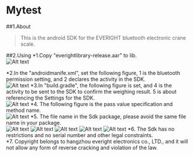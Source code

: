 # Mytest
##1.About
>This is the android SDK for the EVERIGHT bluetooth electronic crane scale.

##2.Using
*1.Copy "everightlibrary-release.aar" to lib.<br />
![Alt text](Aboutimg/img1.png)

*2.In the "androidmanife.xml", set the following figure, 1 is the bluetooth permission setting, and 2 declares the activity in the SDK.<br />
![Alt text](Aboutimg/img2.png)
*3.In "build.gradle", the following figure is set, and 4 is the activity to be sent to the SDK to confirm the weighing result. 5 is about referencing the Settings for the SDK.<br />
![Alt text](Aboutimg/img3.png)
*4. The following figure is the pass value specification and method name.<br />
![Alt text](Aboutimg/img4.png)
*5. The file name in the Sdk package, please avoid the same file name in your package.<br />
![Alt text](Aboutimg/img5.png)
![Alt text](Aboutimg/img6.png)
![Alt text](Aboutimg/img7.png)
![Alt text](Aboutimg/img8.png)
![Alt text](Aboutimg/img9.png)
*6. The Sdk has no restrictions and no serial number and other legal constraints.<br />
*7. Copyright belongs to hangzhou everight electronics co., LTD., and it will not allow any form of reverse cracking and violation of the law.<br />
